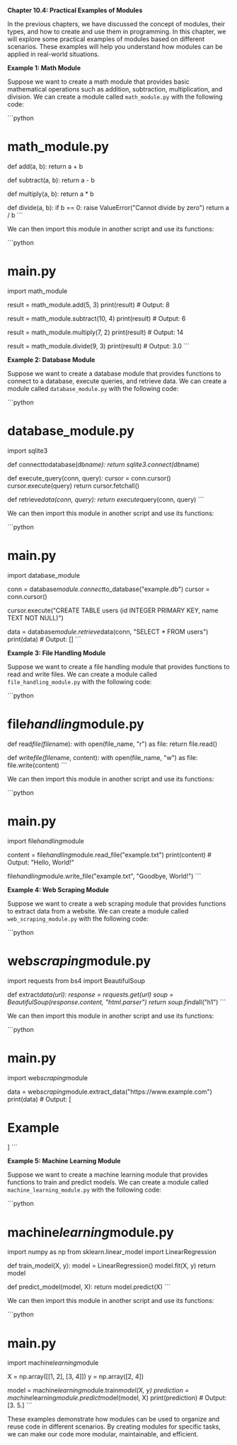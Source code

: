 <p><strong>Chapter 10.4: Practical Examples of Modules</strong></p>

<p>In the previous chapters, we have discussed the concept of modules, their types, and how to create and use them in programming. In this chapter, we will explore some practical examples of modules based on different scenarios. These examples will help you understand how modules can be applied in real-world situations.</p>

<p><strong>Example 1: Math Module</strong></p>

<p>Suppose we want to create a math module that provides basic mathematical operations such as addition, subtraction, multiplication, and division. We can create a module called <code>math_module.py</code> with the following code:</p>

<p>```python</p>

<h1>math_module.py</h1>

<p>def add(a, b):
    return a + b</p>

<p>def subtract(a, b):
    return a - b</p>

<p>def multiply(a, b):
    return a * b</p>

<p>def divide(a, b):
    if b == 0:
        raise ValueError("Cannot divide by zero")
    return a / b
```</p>

<p>We can then import this module in another script and use its functions:</p>

<p>```python</p>

<h1>main.py</h1>

<p>import math_module</p>

<p>result = math_module.add(5, 3)
print(result)  # Output: 8</p>

<p>result = math_module.subtract(10, 4)
print(result)  # Output: 6</p>

<p>result = math_module.multiply(7, 2)
print(result)  # Output: 14</p>

<p>result = math_module.divide(9, 3)
print(result)  # Output: 3.0
```</p>

<p><strong>Example 2: Database Module</strong></p>

<p>Suppose we want to create a database module that provides functions to connect to a database, execute queries, and retrieve data. We can create a module called <code>database_module.py</code> with the following code:</p>

<p>```python</p>

<h1>database_module.py</h1>

<p>import sqlite3</p>

<p>def connect<em>to</em>database(db<em>name):
    return sqlite3.connect(db</em>name)</p>

<p>def execute_query(conn, query):
    cursor = conn.cursor()
    cursor.execute(query)
    return cursor.fetchall()</p>

<p>def retrieve<em>data(conn, query):
    return execute</em>query(conn, query)
```</p>

<p>We can then import this module in another script and use its functions:</p>

<p>```python</p>

<h1>main.py</h1>

<p>import database_module</p>

<p>conn = database<em>module.connect</em>to_database("example.db")
cursor = conn.cursor()</p>

<p>cursor.execute("CREATE TABLE users (id INTEGER PRIMARY KEY, name TEXT NOT NULL)")</p>

<p>data = database<em>module.retrieve</em>data(conn, "SELECT * FROM users")
print(data)  # Output: []
```</p>

<p><strong>Example 3: File Handling Module</strong></p>

<p>Suppose we want to create a file handling module that provides functions to read and write files. We can create a module called <code>file_handling_module.py</code> with the following code:</p>

<p>```python</p>

<h1>file<em>handling</em>module.py</h1>

<p>def read<em>file(file</em>name):
    with open(file_name, "r") as file:
        return file.read()</p>

<p>def write<em>file(file</em>name, content):
    with open(file_name, "w") as file:
        file.write(content)
```</p>

<p>We can then import this module in another script and use its functions:</p>

<p>```python</p>

<h1>main.py</h1>

<p>import file<em>handling</em>module</p>

<p>content = file<em>handling</em>module.read_file("example.txt")
print(content)  # Output: "Hello, World!"</p>

<p>file<em>handling</em>module.write_file("example.txt", "Goodbye, World!")
```</p>

<p><strong>Example 4: Web Scraping Module</strong></p>

<p>Suppose we want to create a web scraping module that provides functions to extract data from a website. We can create a module called <code>web_scraping_module.py</code> with the following code:</p>

<p>```python</p>

<h1>web<em>scraping</em>module.py</h1>

<p>import requests
from bs4 import BeautifulSoup</p>

<p>def extract<em>data(url):
    response = requests.get(url)
    soup = BeautifulSoup(response.content, "html.parser")
    return soup.find</em>all("h1")
```</p>

<p>We can then import this module in another script and use its functions:</p>

<p>```python</p>

<h1>main.py</h1>

<p>import web<em>scraping</em>module</p>

<p>data = web<em>scraping</em>module.extract_data("https://www.example.com")
print(data)  # Output: [<h1>Example</h1>]
```</p>

<p><strong>Example 5: Machine Learning Module</strong></p>

<p>Suppose we want to create a machine learning module that provides functions to train and predict models. We can create a module called <code>machine_learning_module.py</code> with the following code:</p>

<p>```python</p>

<h1>machine<em>learning</em>module.py</h1>

<p>import numpy as np
from sklearn.linear_model import LinearRegression</p>

<p>def train_model(X, y):
    model = LinearRegression()
    model.fit(X, y)
    return model</p>

<p>def predict_model(model, X):
    return model.predict(X)
```</p>

<p>We can then import this module in another script and use its functions:</p>

<p>```python</p>

<h1>main.py</h1>

<p>import machine<em>learning</em>module</p>

<p>X = np.array([[1, 2], [3, 4]])
y = np.array([2, 4])</p>

<p>model = machine<em>learning</em>module.train<em>model(X, y)
prediction = machine</em>learning<em>module.predict</em>model(model, X)
print(prediction)  # Output: [3. 5.]
```</p>

<p>These examples demonstrate how modules can be used to organize and reuse code in different scenarios. By creating modules for specific tasks, we can make our code more modular, maintainable, and efficient.</p>

